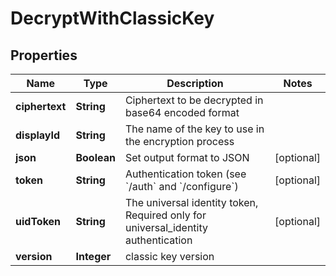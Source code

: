 

# DecryptWithClassicKey


## Properties

| Name | Type | Description | Notes |
|------------ | ------------- | ------------- | -------------|
|**ciphertext** | **String** | Ciphertext to be decrypted in base64 encoded format |  |
|**displayId** | **String** | The name of the key to use in the encryption process |  |
|**json** | **Boolean** | Set output format to JSON |  [optional] |
|**token** | **String** | Authentication token (see &#x60;/auth&#x60; and &#x60;/configure&#x60;) |  [optional] |
|**uidToken** | **String** | The universal identity token, Required only for universal_identity authentication |  [optional] |
|**version** | **Integer** | classic key version |  |



